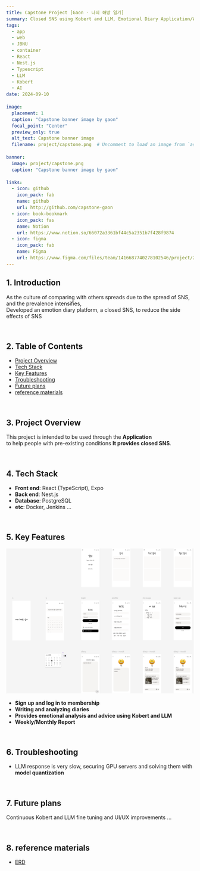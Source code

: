 ```yaml
---
title: Capstone Project [Gaon - 나의 해방 일기]
summary: Closed SNS using Kobert and LLM, Emotional Diary Application/Web
tags:
  - app
  - web
  - JBNU
  - container
  - React
  - Nest.js
  - Typescript
  - LLM
  - Kobert
  - AI
date: 2024-09-10

image:
  placement: 1
  caption: "Capstone banner image by gaon"
  focal_point: "Center"
  preview_only: true
  alt_text: Capstone banner image
  filename: project/capstone.png  # Uncomment to load an image from `assets/media/` instead.

banner: 
  image: project/capstone.png
  caption: "Capstone banner image by gaon"

links:
  - icon: github
    icon_pack: fab
    name: github
    url: http://github.com/capstone-gaon
  - icon: book-bookmark
    icon_pack: fas
    name: Notion
    url: https://www.notion.so/66072a3361bf44c5a2351b7f428f9874
  - icon: figma
    icon_pack: fab
    name: Figma
    url: https://www.figma.com/files/team/1416687740278102546/project/277608999/Capstone?fuid=1398959164732687467
---
```



## 1. Introduction
As the culture of comparing with others spreads due to the spread of SNS, and the prevalence intensifies,    
Developed an emotion diary platform, a closed SNS, to reduce the side effects of SNS

&nbsp;

## 2. Table of Contents
- [Project Overview](#프로젝트-개요)
- [Tech Stack](#기술-스택)
- [Key Features](#주요-기능)
- [Troubleshooting](#문제-해결)
- [Future plans](#향후-계획)
- [reference materials](#참고-자료)

&nbsp;

## 3. Project Overview
This project is intended to be used through the **Application**    
to help people with pre-existing conditions **It provides closed SNS**.

&nbsp;

## 4. Tech Stack
- **Front end**: React (TypeScript), Expo
- **Back end**: Nest.js
- **Database**: PostgreSQL
- **etc**: Docker, Jenkins ...

&nbsp;

## 5. Key Features
![Figma](ui.png "app UI")
- **Sign up and log in to membership**
- **Writing and analyzing diaries**
- **Provides emotional analysis and advice using Kobert and LLM**
- **Weekly/Monthly Report**

&nbsp;

## 6. Troubleshooting
- LLM response is very slow, securing GPU servers and solving them with **model quantization**

&nbsp;

## 7. Future plans
Continuous Kobert and LLM fine tuning and UI/UX improvements ... 

&nbsp;

## 8. reference materials
- [ERD](https://www.erdcloud.com/d/D32QknBQnHz4nqA3X)
